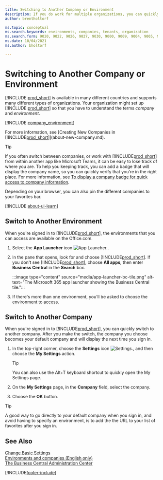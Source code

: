 ```yaml
---
title: Switching to Another Company or Environment
description: If you do work for multiple organizations, you can quickly switch between the environments and companies.
author: brentholtorf

ms.topic: conceptual
ms.search.keywords: environments, companies, tenants, organization
ms.search.form: 9020, 9022, 9026, 9027, 9030, 9000, 9009, 9004, 9005, 9024, 9006, 9007, 9010, 9016, 9017
ms.date: 10/04/2021
ms.author: bholtorf

---
```


# Switching to Another Company or Environment

[!INCLUDE [prod_short](includes/prod_short.md)] is available in many different countries and supports many different types of organizations. Your organization might set up [!INCLUDE [prod_short](includes/prod_short.md)] so that you have to understand the terms *company* and *environment*.  

[!INCLUDE [company_environment](includes/company_environment.md)]

For more information, see [Creating New Companies in [!INCLUDE[prod_short](includes/prod_short.md)]](about-new-company.md).  

> [!TIP]
> If you often switch between companies, or work with [!INCLUDE[prod_short](includes/prod_short.md)] from within another app like Microsoft Teams, it can be easy to lose track of where you are. To help you keeping track, you can add a badge that will display the company name, so you can quickly verify that you're in the right place. For more information, see [To display a company badge for quick access to company information](ui-change-basic-settings.md#badge).

Depending on your browser, you can also pin the different companies to your favorites bar.  

[!INCLUDE [about-ui-learn](includes/about-ui-learn.md)]

## Switch to Another Environment

When you're signed in to [!INCLUDE[prod_short](includes/prod_short.md)], the environments that you can access are available on the Office.com.  

1. Select the **App Launcher** icon ![App Launcher.](media/app-launcher-icon.png "The App Launcher provides access to more features").
2. In the pane that opens, look for and choose [!INCLUDE[prod_short](includes/prod_short.md)]. If you don't see [!INCLUDE[prod_short](includes/prod_short.md)], choose **All apps**, then enter **Business Central** in the **Search** box.

   :::image type="content" source="media/app-launcher-bc-tile.png" alt-text="The Microsoft 365 app launcher showing the Business Central tile.":::  

3. If there's more than one environment, you'll be asked to choose the environment to access.

<!--
The following image shows tiles for accessing production and sandbox environments on the Dynamics 365 Home page.

:::image type="content" source="media/app-picker-environments.png" alt-text="The Dynamics 365 Home page showing production and sandbox environments.":::
-->
## Switch to Another Company

When you're signed in to [!INCLUDE[prod_short](includes/prod_short.md)], you can quickly switch to another company. After you make the switch, the company you choose becomes your default company and will display the next time you sign in.

1. In the top-right corner, choose the **Settings** icon ![Settings.](media/ui-experience/settings_icon_small.png "Settings icon for role center"), and then choose the **My Settings** action.

    > [!TIP]
    > You can also use the Alt+T keyboard shortcut to quickly open the My Settings page.

2. On the **My Settings** page, in the **Company** field, select the company.  
3. Choose the **OK** button.

> [!TIP]
> A good way to go directly to your default company when you sign in, and avoid having to specify an environment, is to add the the URL to your list of favorites after you sign in.

## See Also

[Change Basic Settings](ui-change-basic-settings.md)  
[Environments and companies (English only)](/dynamics365/business-central/dev-itpro/administration/tenant-environment-topology)  
[The Business Central Administration Center](/dynamics365/business-central/dev-itpro/administration/tenant-admin-center)  


[!INCLUDE[footer-include](includes/footer-banner.md)]